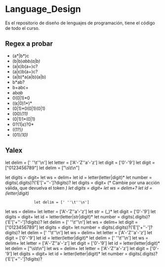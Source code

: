 # Language_Design
Es el repositorio de diseño de lenguajes de programación, tiene el código de todo el curso.

## Regex a probar
- (a*|b*)c
- (b|b)*abb(a|b)*
- (a|ε)b(a+)c?
- (a|ε)b(a+)c?
- (a|b)*a(a|b)(a|b)
- b*ab?
- b+abc+
- ab*ab*
- 0(0|1)*0
- ((ε|0)1*)*
- (0|1)*0(0|1)(0|1)
- (00)*(11)*
- (0|1)1*(0|1)
- 0?(1|ε)?0*
- ((1?)*)*
- (01)*(10)*

## Yalex
let delim = [' ''\t''\n']
let letter = ['A'-'Z''a'-'z']
let digit = ['0'-'9']
let digit = ["0123456789"]
let delim = ["\s\t\n"]

let digits = digit+
let ws = delim+
let id = letter(letter|digit)*
let number = digits(.digits)?('E'['+''-']?digits)?
let digits = digit+ (* Cambie por una acción válida, que devuelva el token *)
let digits = digit+
let ws = delim+?
let id = (letter|digit)*



                 let delim = [' ''\t''\n']
let ws = delim+
let letter = ['A'-'Z''a'-'z']
let str = (_)*
let digit = ['0'-'9']
let digits = digit+
let id = letter(letter|str|digit)*
let number = digits(.digits)?('E'['+''-']?digits)?
let delim = [' ''\t''\n']
let ws = delim+
let digit = ["0123456789"]
let digits = digit+
let number = digits(.digits)?('E'['+''-']?digits)?
let delim = [' ''\t''\n']
let ws = delim+
let letter = ['A'-'Z''a'-'z']
let digit = ['0'-'9']
let id = letter(letter|digit)*
let delim = [' ''\t''\n']
let ws = delim+
let letter = ['A'-'Z''a'-'z']
let digit = ['0'-'9']
let id = letter(letter|digit)*
let delim = ["\s\t\n"]
let ws = delim+
let letter = ['A'-'Z''a'-'z']
let digit = ['0'-'9']
let digits = digit+
let id = letter(letter|digit)*
let number = digits(.digits)?('E'['+''-']?digits)?